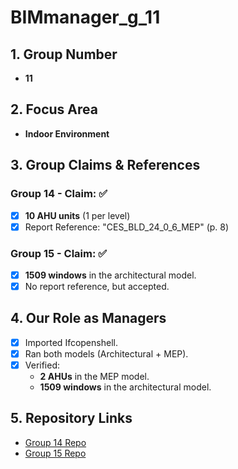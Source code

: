 # BIMmanager_g_11

## 1. Group Number
- **11**

## 2. Focus Area
- **Indoor Environment**

## 3. Group Claims & References

### Group 14 - Claim: ✅
- [x] **10 AHU units** (1 per level)
- [x] Report Reference: "CES_BLD_24_0_6_MEP" (p. 8)

### Group 15 - Claim: ✅
- [x] **1509 windows** in the architectural model.
- [x] No report reference, but accepted.

## 4. Our Role as Managers
- [x] Imported Ifcopenshell.
- [x] Ran both models (Architectural + MEP).
- [x] Verified:  
  - **2 AHUs** in the MEP model.  
  - **1509 windows** in the architectural model.

## 5. Repository Links
- [Group 14 Repo](https://github.com/Mathu21DTU/BIManalyst_g_14.git)
- [Group 15 Repo](https://github.com/ZKA1104/BIManalyst_g_15.git)
